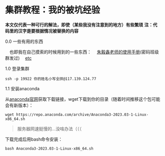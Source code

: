 # 集群教程：我的被坑经验

**本文仅代表一种可行的解法，即使（某些我没有注意到的地方）有些繁琐**
**注：代码里的汉字是要根据情况被替换的内容**

0.0 一些有用的东西

&emsp;也即我在自己摸索的时候用到的一些东西：
&emsp;[朱毅鑫老师的使用手册](https://pku-core.feishu.cn/docx/KZerdFIcQoESlexvY5XcpdtgnBd)(密码班级群发过)
&emsp;[etc]()

1.0 登录集群

~~~
ssh -p 19922 你的姓名小写全拼@117.139.124.77
~~~

1.1 安装anaconda

从[anaconda官网](https://www.anaconda.com/download#downloads)获取下载链接，wget下载到你的目录（随着时间推移这个包可能会有新版本）：

~~~
wget https://repo.anaconda.com/archive/Anaconda3-2023.03-1-Linux-x86_64.sh
~~~

<blockquote>
服务器网速挺慢的...没啥办法（（（
</blockquote>
下载完成后用bash命令安装：

~~~
bash Anaconda3-2023.03-1-Linux-x86_64.sh
~~~
